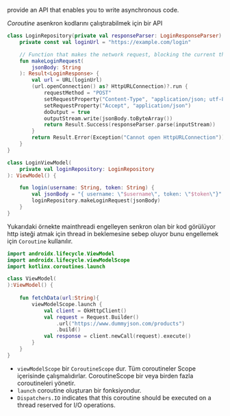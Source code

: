 provide an API that enables you to write asynchronous code.

*Coroutine* asenkron kodlarını çalıştırabilmek için bir API


```kotlin
class LoginRepository(private val responseParser: LoginResponseParser) {
    private const val loginUrl = "https://example.com/login"

    // Function that makes the network request, blocking the current thread
    fun makeLoginRequest(
        jsonBody: String
    ): Result<LoginResponse> {
        val url = URL(loginUrl)
        (url.openConnection() as? HttpURLConnection)?.run {
            requestMethod = "POST"
            setRequestProperty("Content-Type", "application/json; utf-8")
            setRequestProperty("Accept", "application/json")
            doOutput = true
            outputStream.write(jsonBody.toByteArray())
            return Result.Success(responseParser.parse(inputStream))
        }
        return Result.Error(Exception("Cannot open HttpURLConnection"))
    }
}
```



```kotlin
class LoginViewModel(
    private val loginRepository: LoginRepository
): ViewModel() {

    fun login(username: String, token: String) {
        val jsonBody = "{ username: \"$username\", token: \"$token\"}"
        loginRepository.makeLoginRequest(jsonBody)
    }
}
```

Yukarıdaki örnekte mainthreadi engelleyen senkron olan bir kod görülüyor http isteği atmak için thread in beklemesine sebep oluyor bunu engellemek için `Coroutine` kullanılır.

```kotlin
import androidx.lifecycle.ViewModel 
import androidx.lifecycle.viewModelScope 
import kotlinx.coroutines.launch

class ViewModel(  
):ViewModel() {  
  
    fun fetchData(url:String){  
        viewModelScope.launch {  
            val client = OkHttpClient()  
            val request = Request.Builder()  
                .url("https://www.dummyjson.com/products")  
                .build()  
            val response = client.newCall(request).execute()  
        }  
    }  
}
```

- `viewModelScope` bir `CoroutineScope` dur. Tüm coroutineler Scope içerisinde çalışmalıdırlar. CoroutineScope bir veya birden fazla coroutineleri yönetir.
- `launch` coroutine oluşturan bir fonksiyondur.
- `Dispatchers.IO` indicates that this coroutine should be executed on a thread reserved for I/O operations.

